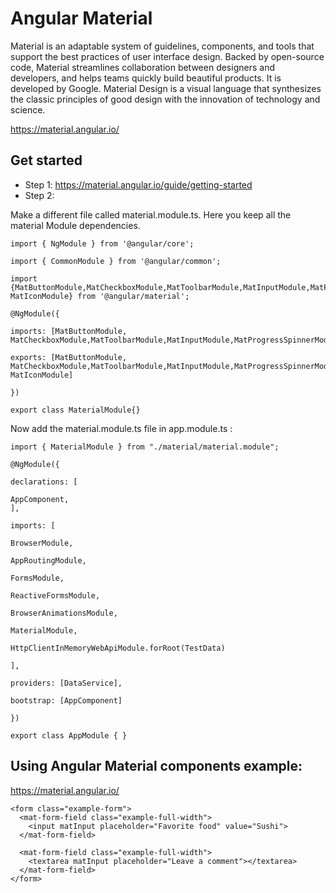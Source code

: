 # Angular Material

Material is an adaptable system of guidelines, components, and tools that support the best practices of user interface design. Backed by open-source code, Material streamlines collaboration between designers and developers, and helps teams quickly build beautiful products. It is developed by Google.
Material Design is a visual language that synthesizes the classic principles of good design with the innovation of technology and science.

https://material.angular.io/

## Get started

- Step 1: https://material.angular.io/guide/getting-started
- Step 2:

Make  a different file called material.module.ts. Here you keep all the material Module dependencies.

```
import { NgModule } from '@angular/core';

import { CommonModule } from '@angular/common';

import {MatButtonModule,MatCheckboxModule,MatToolbarModule,MatInputModule,MatProgressSpinnerModule,MatCardModule,MatMenuModule,
MatIconModule} from '@angular/material';

@NgModule({

imports: [MatButtonModule, MatCheckboxModule,MatToolbarModule,MatInputModule,MatProgressSpinnerModule,MatCardModule,MatMenuModule,MatIconModule],

exports: [MatButtonModule, MatCheckboxModule,MatToolbarModule,MatInputModule,MatProgressSpinnerModule,MatCardModule,MatMenuModule, MatIconModule]

})

export class MaterialModule{}
```



Now add the material.module.ts file in app.module.ts :

```
import { MaterialModule } from "./material/material.module";

@NgModule({

declarations: [

AppComponent,
],

imports: [

BrowserModule,

AppRoutingModule,

FormsModule,

ReactiveFormsModule,

BrowserAnimationsModule,

MaterialModule,

HttpClientInMemoryWebApiModule.forRoot(TestData)  

],

providers: [DataService],

bootstrap: [AppComponent]

})

export class AppModule { }

```

## Using Angular Material components example:

https://material.angular.io/

```
<form class="example-form">
  <mat-form-field class="example-full-width">
    <input matInput placeholder="Favorite food" value="Sushi">
  </mat-form-field>

  <mat-form-field class="example-full-width">
    <textarea matInput placeholder="Leave a comment"></textarea>
  </mat-form-field>
</form>
 ```
